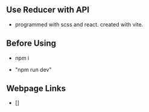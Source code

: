 ## Use Reducer with API

- programmed with scss and react. created with vite.

## Before Using

- npm i

- "npm run dev"

## Webpage Links

- []
